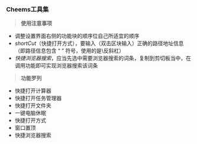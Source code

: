 ### Cheems工具集
>**使用注意事项**

* 调整设置界面右侧的功能块的顺序位自己所适宜的顺序
* *shortCut*（快捷打开方式），要输入（双击区块输入）正确的路径地址信息（即路径信息包含 “  ” 符号，使用的是\反斜杠）
* *快捷浏览器搜索*，应当先选中需要浏览器搜索的词条，复制到剪切板当中，在调用功能即可实现浏览器搜索该词条
>**功能罗列**
* 快捷打开计算器
* 快捷打开任务管理器
* 快捷打开文件夹
* 一键电脑休眠
* 快捷打开方式
* 窗口置顶
* 快捷浏览器搜索



  

